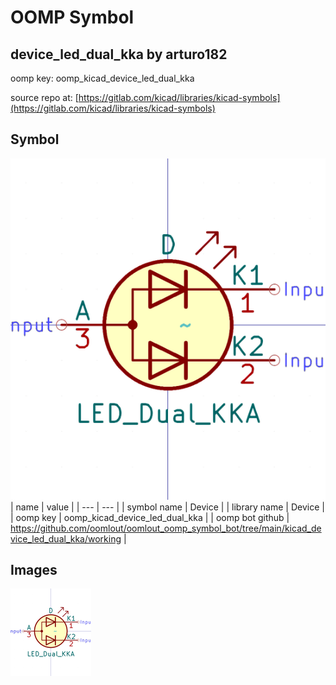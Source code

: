 # OOMP Symbol  
## device_led_dual_kka  by arturo182  
  
oomp key: oomp_kicad_device_led_dual_kka  
  
source repo at: [https://gitlab.com/kicad/libraries/kicad-symbols](https://gitlab.com/kicad/libraries/kicad-symbols)  
## Symbol  
  
[![working.png](working_600.png)](working.png)  
| name | value | 
| --- | --- | 
| symbol name | Device | 
| library name | Device | 
| oomp key | oomp_kicad_device_led_dual_kka | 
| oomp bot github | https://github.com/oomlout/oomlout_oomp_symbol_bot/tree/main/kicad_device_led_dual_kka/working | 
## Images  
  
[![working.png](working_140.png)](working.png)  
